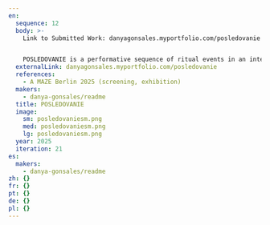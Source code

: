 ```yaml
---
en:
  sequence: 12
  body: >-
    L﻿ink to Submitted Work: danyagonsales.myportfolio.com/posledovanie 


    POSLEDOVANIE is a performative sequence of ritual events in an interactive and sound environment with an emphasis on bio-cybernetic symbolism. It requires active audience participation. It can accompany dance and performances, and be projected onto sculptures and architecture.
  externalLink: danyagonsales.myportfolio.com/posledovanie
  references:
    - A MAZE Berlin 2025 (screening, exhibition)
  makers:
    - danya-gonsales/readme
  title: POSLEDOVANIE
  image:
    sm: posledovaniesm.png
    med: posledovaniesm.png
    lg: posledovaniesm.png
  year: 2025
  iteration: 21
es:
  makers:
    - danya-gonsales/readme
zh: {}
fr: {}
pt: {}
de: {}
pl: {}
---
```

